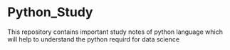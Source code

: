 # Python_Study
This repository contains important study notes of python language which will help to understand the python requird for data science
